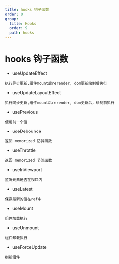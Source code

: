 ```yaml
---
title: hooks 钩子函数
order: 0
group:
  title: Hooks
  order: 9
  path: hooks
---
```


# hooks 钩子函数

- useUpdateEffect

`执行异步更新,组件mount后rerender, dom更新绘制后执行`

- useUpdateLayoutEffect

`执行同步更新,组件mount后rerender, dom更新后，绘制前执行`

- usePrevious

`使用前一个值`

- useDebounce

`返回 memorized 防抖函数`

- useThrottle

`返回 memorized 节流函数`

- useInViewport

`监听元素是否在视口内`

- useLatest

`保存最新的值在ref中`

- useMount

`组件加载执行`

- useUnmount

`组件卸载执行`

- useForceUpdate

`刷新组件`
